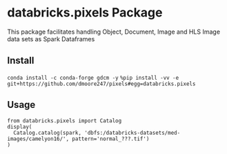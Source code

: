 # databricks.pixels Package

This package facilitates handling Object, Document, Image and HLS Image data sets as Spark Dataframes


## Install
`conda install -c conda-forge gdcm -y`
`%pip install -vv -e git+https://github.com/dmoore247/pixels#egg=databricks.pixels`

## Usage

```
from databricks.pixels import Catalog
display(
  Catalog.catalog(spark, 'dbfs:/databricks-datasets/med-images/camelyon16/', pattern='normal_???.tif')
)
```